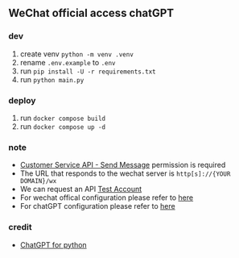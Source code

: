 ## WeChat official access chatGPT

### dev

1.  create venv `python -m venv .venv`
2.  rename `.env.example` to `.env`
3.  run `pip install -U -r requirements.txt`
4.  run `python main.py`

### deploy

1.  run `docker compose build`
2.  run `docker compose up -d`

### note

-   [Customer Service API - Send Message](https://developers.weixin.qq.com/doc/offiaccount/en/Message_Management/Service_Center_messages.html) permission is required
-   The URL that responds to the wechat server is `http[s]://{YOUR DOMAIN}/wx`
-   We can request an API [Test Account](https://mp.weixin.qq.com/debug/cgi-bin/sandbox?t=sandbox/login)
-   For wechat offical configuration please refer to [here](https://developers.weixin.qq.com/doc/offiaccount/Basic_Information/Access_Overview.html)
-   For chatGPT configuration please refer to [here](https://github.com/acheong08/ChatGPT/blob/main/README.md)

### credit

-   [ChatGPT for python](https://github.com/acheong08/ChatGPT)
